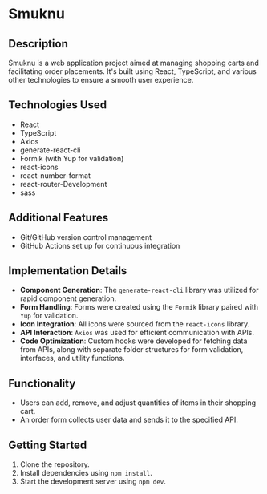 # Smuknu

## Description

Smuknu is a web application project aimed at managing shopping carts and facilitating order placements. It's built using React, TypeScript, and various other technologies to ensure a smooth user experience.

## Technologies Used

- React
- TypeScript
- Axios
- generate-react-cli
- Formik (with Yup for validation)
- react-icons
- react-number-format
- react-router-Development
- sass

## Additional Features

- Git/GitHub version control management
- GitHub Actions set up for continuous integration

## Implementation Details

- **Component Generation**: The `generate-react-cli` library was utilized for rapid component generation.
- **Form Handling**: Forms were created using the `Formik` library paired with `Yup` for validation.
- **Icon Integration**: All icons were sourced from the `react-icons` library.
- **API Interaction**: `Axios` was used for efficient communication with APIs.
- **Code Optimization**: Custom hooks were developed for fetching data from APIs, along with separate folder structures for form validation, interfaces, and utility functions.

## Functionality

- Users can add, remove, and adjust quantities of items in their shopping cart.
- An order form collects user data and sends it to the specified API.

## Getting Started

1. Clone the repository.
2. Install dependencies using `npm install`.
3. Start the development server using `npm dev`.